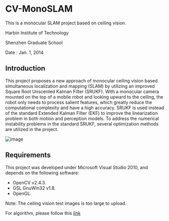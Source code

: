 CV-MonoSLAM
===========

This is a monocular SLAM project based on ceiling vision.

Harbin Institute of Technology

Shenzhen Graduate School

Date   : Jan. 1, 2014

Introduction
------------

This project proposes a new approach of monocular ceiling vision based simultaneous localization and mapping (SLAM) by utilizing an improved Square Root Unscented Kalman Filter (SRUKF). With a monocular camera mounted on the top of a mobile robot and looking upward to the ceiling, the robot only needs to process salient features, which greatly reduce the computational complexity and have a high accuracy. SRUKF is used instead of the standard Extended Kalman Filter (EKF) to improve the linearization problem in both motion and perception models. To address the numerical instability problems in the standard SRUKF, several optimization methods are utilized in the project. 

![image](https://github.com/mejliu/CV-MonoSLAM/raw/master/MonoSLAM/Images/TurtleBot.PNG)

Requirements
---------------

This project was developed under Microsoft Visual Studio 2010, and depends on the following software:
* OpenCV v2.4.3.
* GSL GnuWin32 v1.8.
* OpenGL.


Note: The ceiling vision test images is too large to upload.

For algorithm, please follow this [link][link]

[link]:http://ieeexplore.ieee.org/xpls/abs_all.jsp?arnumber=6739701
